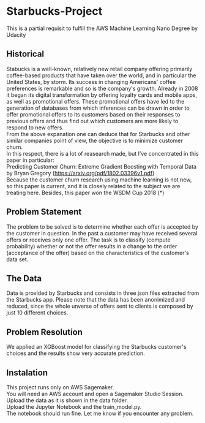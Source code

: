 # Starbucks-Project
This is a partial requisit to fulfill the AWS Machine Learning Nano Degree by Udacity


## Historical
Stabucks is a well-known, relatively new retail company offering primarily coffee-based products that have taken over the world, and in particular the United States, by storm. Its success in changing Americans' coffee preferences is remarkable and so is the company's growth. Already in 2008 it began its digital transformation by offering loyalty cards and mobile apps, as well as promotional offers. These promotional offers have led to the generation of databases from which inferences can be drawn in order to offer promotional offers to its customers based on their responses to previous offers and thus find out which customers are more likely to respond to new offers.<br/>
From the above expanation one can deduce that for Starbucks and other similar companies point of view, the objective is to minimize customer churn.<br/>
In this respect, there is a lot of reasearch made, but I’ve concentrated in this paper in particular:<br/>
Predicting Customer Churn: Extreme Gradient Boosting with Temporal Data by Bryan Gregory (https://arxiv.org/pdf/1802.03396v1.pdf)<br/>
Because the customer churn research using machine learning is not new, so this paper is current, and it is closely related to the subject we are treating here. Besides, this paper won the WSDM Cup 2018 (*)<br/>

## Problem Statement
The problem to be solved is to determine whether each offer is accepted by the customer in question. In the past a customer may have received several offers or receives only one offer. The task is to classify (compute probability) whether or not the offer results in a change to the order (acceptance of the offer) based on the characteristics of the customer's data set.<br/>

## The Data
Data is provided by Starbucks and consists in three json files extracted from the Starbucks app. Please note that the data has been anonimized and 
reduced, since the whole unverse of offers sent to clients is composed by just 10 different choices. 

## Problem Resolution
We applied an XGBoost model for classifying the Starbucks customer's choices and the results show very accurate prediction.<br/>

## Instalation
This project runs only on AWS Sagemaker. <br/>
You will need an AWS account and open a Sagemaker Studio Session. <br/>
Upload the data as it is shown in the data folder.  <br/>
Upload the Jupyter Notebook and the train_model.py.  <br/>
The notebook should run fine. Let me know if you encounter any problem. <br/>
